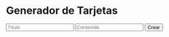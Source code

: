 # Generador de Tarjetas

<form onsubmit="crearTarjeta(); return false;">
  <input type="text" id="titulo" placeholder="Título" required>
  <input type="text" id="contenido" placeholder="Contenido" required>
  <button type="submit">Crear</button>
</form>

<div id="tarjetas"></div>

<script>
function crearTarjeta() {
  const titulo = document.getElementById('titulo').value;
  const contenido = document.getElementById('contenido').value;
  const tarjeta = document.createElement('div');
  tarjeta.innerHTML = `<h4>${titulo}</h4><p>${contenido}</p><hr>`;
  document.getElementById('tarjetas').appendChild(tarjeta);
}
</script>